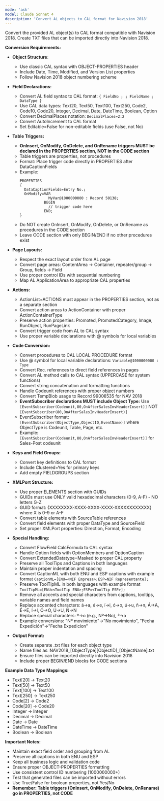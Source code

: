 ```yaml
---
mode: 'ask'
model: Claude Sonnet 4
description: 'Convert AL objects to CAL format for Navision 2018'
---
```

Convert the provided AL object(s) to CAL format compatible with Navision 2018. Create TXT files that can be imported directly into Navision 2018.

**Conversion Requirements:**

* **Object Structure:**
  - Use classic CAL syntax with OBJECT-PROPERTIES header
  - Include Date, Time, Modified, and Version List properties
  - Follow Navision 2018 object numbering scheme

* **Field Declarations:**
  - Convert AL field syntax to CAL format: `{ FieldNo ; ; FieldName ; DataType }`
  - Use CAL data types: Text20, Text50, Text100, Text250, Code2, Code10, Code20, Integer, Decimal, Date, DateTime, Boolean, Option
  - Convert DecimalPlaces notation: `DecimalPlaces=2:2`
  - Convert AutoIncrement to CAL format
  - Set Editable=False for non-editable fields (use False, not No)

* **Table Triggers:**
  - **OnInsert, OnModify, OnDelete, and OnRename triggers MUST be declared in the PROPERTIES section, NOT in the CODE section**
  - Table triggers are properties, not procedures
  - Format: Place trigger code directly in PROPERTIES after DataCaptionFields
  - Example:
    ```
    PROPERTIES
    {
      DataCaptionFields=Entry No.;
      OnModify=VAR
                 MyVar@1000000000 : Record 50138;
               BEGIN
                 // trigger code here
               END;
    }
    ```
  - Do NOT create OnInsert, OnModify, OnDelete, or OnRename as procedures in the CODE section
  - Leave CODE section with only BEGIN/END if no other procedures exist

* **Page Layouts:**
  - Respect the exact layout order from AL page
  - Convert page areas: ContentArea -> Container, repeater/group -> Group, fields -> Field
  - Use proper control IDs with sequential numbering
  - Map AL ApplicationArea to appropriate CAL properties

* **Actions:**
  - ActionList=ACTIONS must appear in the PROPERTIES section, not as a separate section
  - Convert action areas to ActionContainer with proper ActionContainerType
  - Preserve action properties: Promoted, PromotedCategory, Image, RunObject, RunPageLink
  - Convert trigger code from AL to CAL syntax
  - Use proper variable declarations with @ symbols for local variables

* **Code Conversion:**
  - Convert procedures to CAL LOCAL PROCEDURE format
  - Use @ symbol for local variable declarations: `Variable@1000000000 : Type`
  - Convert Rec. references to direct field references in pages
  - Convert AL method calls to CAL syntax (UPPERCASE for system functions)
  - Convert string concatenation and formatting functions
  - Handle Codeunit references with proper object numbers
  - Convert TempBlob usage to Record 99008535 for NAV 2018
  - **EventSubscriber declarations MUST include Object Type:** Use `[EventSubscriber(Codeunit,80,OnAfterSalesInvHeaderInsert)]` NOT `[EventSubscriber(80,OnAfterSalesInvHeaderInsert)]`
  - EventSubscriber format: `[EventSubscriber(ObjectType,ObjectID,EventName)]` where ObjectType is Codeunit, Table, Page, etc.
  - Example: `[EventSubscriber(Codeunit,80,OnAfterSalesInvHeaderInsert)]` for Sales-Post codeunit

* **Keys and Field Groups:**
  - Convert key definitions to CAL format
  - Include Clustered=Yes for primary keys
  - Add empty FIELDGROUPS section

* **XMLPort Structure:**
  - Use proper ELEMENTS section with GUIDs
  - GUIDs must use ONLY valid hexadecimal characters (0-9, A-F) - NO letters G-Z
  - GUID format: {XXXXXXXX-XXXX-XXXX-XXXX-XXXXXXXXXXXX} where X is 0-9 or A-F
  - Convert table elements with SourceTable references
  - Convert field elements with proper DataType and SourceField
  - Set proper XMLPort properties: Direction, Format, Encoding

* **Special Handling:**
  - Convert FlowField CalcFormula to CAL syntax
  - Handle Option fields with OptionMembers and OptionCaption
  - Convert ExtendedDatatype=Masked to proper CAL property
  - Preserve all ToolTips and Captions in both languages
  - Maintain proper indentation and spacing
  - Convert CaptionML with both ENU and ESP captions with example format `CaptionML=[ENU=<NIF Empresa>;ESP=NIF Representante];`
  - Preserve ToolTipML in both languages with example format `ToolTipML=[ENU=<ToolTip ENU>;ESP=<ToolTip ESP>];`
  - Remove all accents and special characters from captions, tooltips, variable names and field names
  - Replace accented characters: á→a, é→e, í→i, ó→o, ú→u, ñ→n, Á→A, É→E, Í→I, Ó→O, Ú→U, Ñ→N
  - Replace special characters: º→o (e.g., Nº→No), ª→a
  - Example conversions: "Nº movimiento"→"No movimiento", "Fecha Expedición"→"Fecha Expedicion"

* **Output Format:**
  - Create separate .txt files for each object type
  - Name files as: NAV2018_[ObjectType][ObjectID]_[ObjectName].txt
  - Ensure files can be imported directly into Navision 2018
  - Include proper BEGIN/END blocks for CODE sections

**Example Data Type Mappings:**
- Text[20] -> Text20
- Text[50] -> Text50
- Text[100] -> Text100
- Text[250] -> Text250
- Code[2] -> Code2
- Code[20] -> Code20
- Integer -> Integer
- Decimal -> Decimal
- Date -> Date
- DateTime -> DateTime
- Boolean -> Boolean

**Important Notes:**
- Maintain exact field order and grouping from AL
- Preserve all captions in both ENU and ESP
- Keep all business logic and validation code
- Ensure proper OBJECT-PROPERTIES formatting
- Use consistent control ID numbering (1000000000+)
- Test that generated files can be imported without errors
- Use True/False for boolean properties, not Yes/No
- **Remember: Table triggers (OnInsert, OnModify, OnDelete, OnRename) go in PROPERTIES, not CODE**
